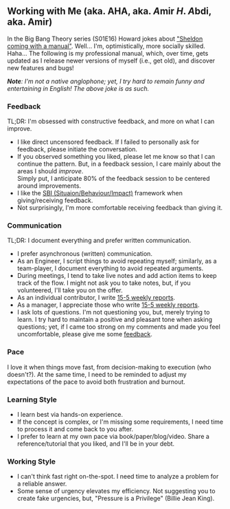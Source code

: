## Working with Me (aka. AHA, aka. *A*mir *H*. *A*bdi, aka. Amir)

In the Big Bang Theory series (S01E16) Howard jokes about 
["Sheldon coming with a manual"](https://youtu.be/n8ghizM7Dto?t=118). 
Well... I'm, optimistically, more socially skilled. Haha...
The following is my professional manual, which, over time, gets updated
as I release newer versions of myself (i.e., get old), and discover new features and bugs! 

***Note**: I'm not a native anglophone; yet, I try hard to remain funny and entertaining in English! 
The above joke is as such.*

### Feedback
TL;DR: I'm obsessed with constructive feedback, and more on what I can improve.
- I like direct uncensored feedback. If I failed to personally ask for feedback, please initiate 
  the conversation.
- If you observed something you liked, please let me know so that I can continue the pattern. But, 
  in a feedback session, I care mainly about the areas I should *improve*.    
  Simply put, I anticipate 80% of the feedback session to be centered around improvements. 
- I like the [SBI  (Situaion/Behaviour/Impact)](https://youtu.be/-oRKr5xA9N0) 
  framework when giving/receiving feedback. 
- Not surprisingly, I'm more comfortable receiving feedback than giving it.

### Communication
TL;DR: I document everything and prefer written communication. 
- I prefer asynchronous (written) communication.
- As an Engineer, I script things to avoid repeating myself;
  similarly, as a team-player, I document everything to avoid repeated arguments.
- During meetings, I tend to take live notes and add action items to keep track of the flow. 
  I might not ask you to take notes, but, if you volunteered, I'll take you on the offer. 
- As an individual contributor, I write [15-5 weekly reports](https://eugeneyan.com/writing/15-5/).
- As a manager, I appreciate those who write [15-5 weekly reports](https://eugeneyan.com/writing/15-5/).
- I ask lots of questions. I'm not questioning you, but, merely trying to learn.
  I try hard to maintain a positive and pleasant tone when asking 
  questions; yet, if I came too strong on my comments and made you feel uncomfortable, please give me some [feedback](#feedback).

### Pace
I love it when things move fast, from decision-making to execution (who doesn't?). 
At the same time, I need to be reminded to adjust my expectations of the pace to avoid both 
frustration and burnout.

### Learning Style
- I learn best via hands-on experience.
- If the concept is complex, or I'm missing some requirements, I need time to process it and come
  back to you after.
- I prefer to learn at my own pace via book/paper/blog/video. Share a reference/tutorial that you
  liked, and I'll be in your debt.
  
### Working Style
- I can't think fast right on-the-spot. I need time to analyze a problem for a reliable answer.
- Some sense of urgency elevates my efficiency. Not suggesting you to create fake urgencies, but, 
  "Pressure is a Privilege" (Billie Jean King).
